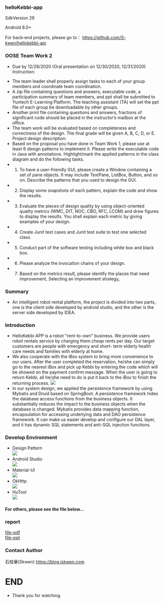 ### helloKebbi-app
SdkVersion 29

Android 8.0+

For back-end projects, please go to：
https://github.com/S-kwen/hellokebbi-api
<br>
### OOSE Team Work 2
- Due by 12/28/2020 (Oral presentation on 12/30/2020, 12/31/2020)
Instruction:
*  The team leader shall properly assign tasks to each of your group members and coordinate team coordination.
*  A zip file containing questions and answers, executable code, a participation summary of team members, and ppt shall be submitted to Yuntech E-Learning Platform. The teaching assistant (TA) will set the ppt file of each group be downloadable by other groups.
*  Another print file containing questions and answers, fractions of significant code should be placed in the instructor’s mailbox at the office.
*  The team work will be evaluated based on completeness and correctness of the design. The final grade will be given A, B, C, D, or E.
Project design description:
*  Based on the proposal you have done in Team Work 1, please use at least 6 design patterns to implement it. Please write the executable code in Java with annotations. Highlight/mark the applied patterns in the class diagram and do the following tasks.
* 1. To have a user-friendly GUI, please create a Window containing a set of pane objects. It may include TextPane, ListBox, Button, and so on. Describe the patterns that you used to design the GUI.
* 2. Display some snapshots of each pattern, explain the code and show the results.
* 3. Evaluate the pieces of design quality by using object-oriented quality metrics (WMC, DIT, NOC, CBO, RFC, LCOM) and draw figures to display the results. You shall explain each metric by giving examples of your design.
* 4. Create Junit test cases and Junit test suite to test one selected class.
* 5. Conduct part of the software testing including white box and black box.
* 6. Please analyze the invocation chains of your design.
* 7. Based on the metrics result, please identify the places that need improvement, Selecting an improvement strategy,

### Summary
- An intelligent robot rental platform, the project is divided into two parts, one is the client side developed by android studio, and the other is the server side developed by IDEA.
### Introduction
* HelloKebbi APP is a robot "rent-to-own" business. We provide users robot rentals
service by charging them cheap rents per day. Our target customers are people with
emergency and short- term elderly health care needs and families with elderly at
home.
* We also cooperate with the iBox system to bring more convenience to our users.
After the user completed the reservation, he/she can simply go to the nearest iBox
and pick up Kebbi by entering the code which will be showed on the payment
confirm message. When the user is going to return Kebbi, all he/she need to do is
put it back to the iBox to finish the returning process.
![](https://upload.cc/i1/2021/04/05/R4qouN.jpg)
* In our system design, we applied the persistence framework by using Mybatis
and Druid based on SpringBoot. A persistence framework hides the database
access functions from the business objects. It substantially reduces the impact to the
business objects when the database is changed. Mybatis provides data mapping
function, encapsulation for accessing underlying data and DAO persistence
framework. It can make us easier develop and configure our DAL layer, and it has
dynamic SQL statements and anti-SQL injection functions.
### Develop Environment
* Design Pattern<br>
![](https://upload.cc/i1/2021/02/09/A46PC1.png)
* Android Studio<br>
![](https://upload.cc/i1/2021/02/09/QNMrHP.png)
* Material-UI<br>
![](https://upload.cc/i1/2021/02/09/daqIcY.png)
* OkHttp<br>
![](https://upload.cc/i1/2021/02/09/d49pVe.png)
* HuTool<br>
![](https://upload.cc/i1/2021/02/09/pgkznC.jpg)

#### For others, please see the file below...

### report
[file-pdf](https://cos-hongkong.iskwen.com/file-tw2.pdf)<br>
[file-ppt](https://cos-hongkong.iskwen.com/T02TW2.pptx)
### Contact Author
石桂華(Skwen) https://blog.iskwen.com
# END
* Thank you for watching.
